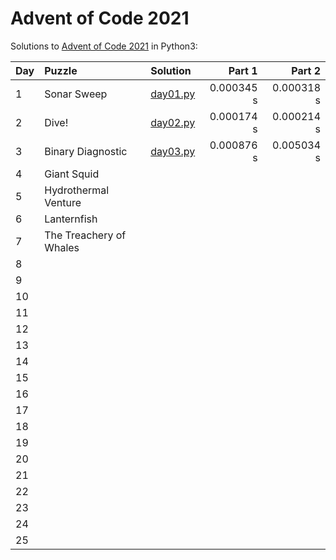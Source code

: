 # Advent of Code 2021

Solutions to [Advent of Code 2021](https://adventofcode.com/2021/) in Python3:

| Day | Puzzle                  | Solution                   | Part 1     | Part 2     |
| :-- | :---------------------- | :--------------------------| ---------: | ---------: |
| 1   | Sonar Sweep             | [day01.py](Day01/day01.py) | 0.000345 s | 0.000318 s |
| 2   | Dive!                   | [day02.py](Day02/day02.py) | 0.000174 s | 0.000214 s |
| 3   | Binary Diagnostic       | [day03.py](Day03/day03.py) | 0.000876 s | 0.005034 s |
| 4   | Giant Squid             |                            |            |            |
| 5   | Hydrothermal Venture    |                            |            |            |
| 6   | Lanternfish             |                            |            |            |
| 7   | The Treachery of Whales |                            |            |            |
| 8   |                         |                            |            |            |
| 9   |                         |                            |            |            |
| 10  |                         |                            |            |            |
| 11  |                         |                            |            |            |
| 12  |                         |                            |            |            |
| 13  |                         |                            |            |            |
| 14  |                         |                            |            |            |
| 15  |                         |                            |            |            |
| 16  |                         |                            |            |            |
| 17  |                         |                            |            |            |
| 18  |                         |                            |            |            |
| 19  |                         |                            |            |            |
| 20  |                         |                            |            |            |
| 21  |                         |                            |            |            |
| 22  |                         |                            |            |            |
| 23  |                         |                            |            |            |
| 24  |                         |                            |            |            |
| 25  |                         |                            |            |            |
